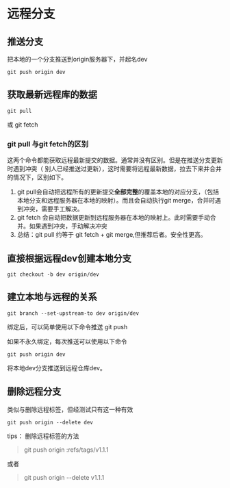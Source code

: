 # 远程分支

## 推送分支

把本地的一个分支推送到origin服务器下，并起名dev
    
    git push origin dev

## 获取最新远程库的数据

    git pull
或
    git fetch

### git pull 与git fetch的区别

这两个命令都能获取远程最新提交的数据。通常并没有区别。但是在推送分支更新时遇到冲突（ 别人已经推送过更新），这时需要将远程最新数据，拉去下来并合并的情况下，区别如下。

1. git pull会自动把远程所有的更新提交**全部完整**的覆盖本地的对应分支，（包括本地分支和远程服务器在本地的映射）。而且会自动执行git merge，合并时遇到冲突，需要手工解决。
2. git fetch 会自动把数据更新到远程服务器在本地的映射上。此时需要手动合并。如果遇到冲突，手动解决冲突
3. 总结：git pull 约等于 git fetch + git merge,但推荐后者。安全性更高。

## 直接根据远程dev创建本地分支

    git checkout -b dev origin/dev

## 建立本地与远程的关系

    git branch --set-upstream-to dev origin/dev
绑定后，可以简单使用以下命令推送
    git push

如果不永久绑定，每次推送可以使用以下命令

    git push origin dev
将本地dev分支推送到远程仓库dev。

## 删除远程分支

类似与删除远程标签，但经测试只有这一种有效

    git push origin --delete dev
tips： 删除远程标签的方法
>git push origin :refs/tags/v1.1.1

或者
>git push origin --delete v1.1.1
